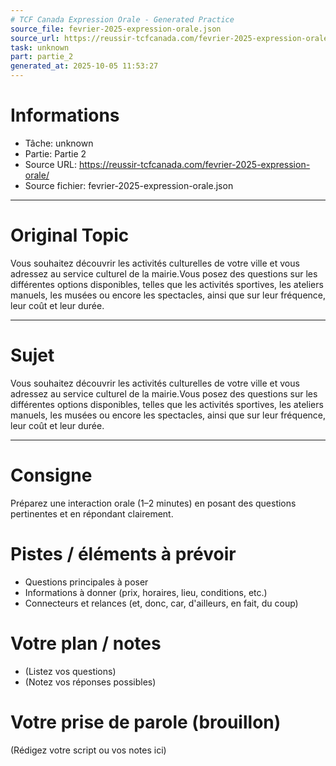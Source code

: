 ```yaml
---
# TCF Canada Expression Orale - Generated Practice
source_file: fevrier-2025-expression-orale.json
source_url: https://reussir-tcfcanada.com/fevrier-2025-expression-orale/
task: unknown
part: partie_2
generated_at: 2025-10-05 11:53:27
---
```


# Informations
- Tâche: unknown
- Partie: Partie 2
- Source URL: https://reussir-tcfcanada.com/fevrier-2025-expression-orale/
- Source fichier: fevrier-2025-expression-orale.json

---

# Original Topic
Vous souhaitez découvrir les activités culturelles de votre ville et vous adressez au service culturel de la mairie.Vous posez des questions sur les différentes options disponibles, telles que les activités sportives, les ateliers manuels, les musées ou encore les spectacles, ainsi que sur leur fréquence, leur coût et leur durée.

---

# Sujet
Vous souhaitez découvrir les activités culturelles de votre ville et vous adressez au service culturel de la mairie.Vous posez des questions sur les différentes options disponibles, telles que les activités sportives, les ateliers manuels, les musées ou encore les spectacles, ainsi que sur leur fréquence, leur coût et leur durée.

---
# Consigne
Préparez une interaction orale (1–2 minutes) en posant des questions pertinentes et en répondant clairement.

# Pistes / éléments à prévoir
- Questions principales à poser
- Informations à donner (prix, horaires, lieu, conditions, etc.)
- Connecteurs et relances (et, donc, car, d'ailleurs, en fait, du coup)

# Votre plan / notes
- (Listez vos questions)
- (Notez vos réponses possibles)

# Votre prise de parole (brouillon)
(Rédigez votre script ou vos notes ici)
